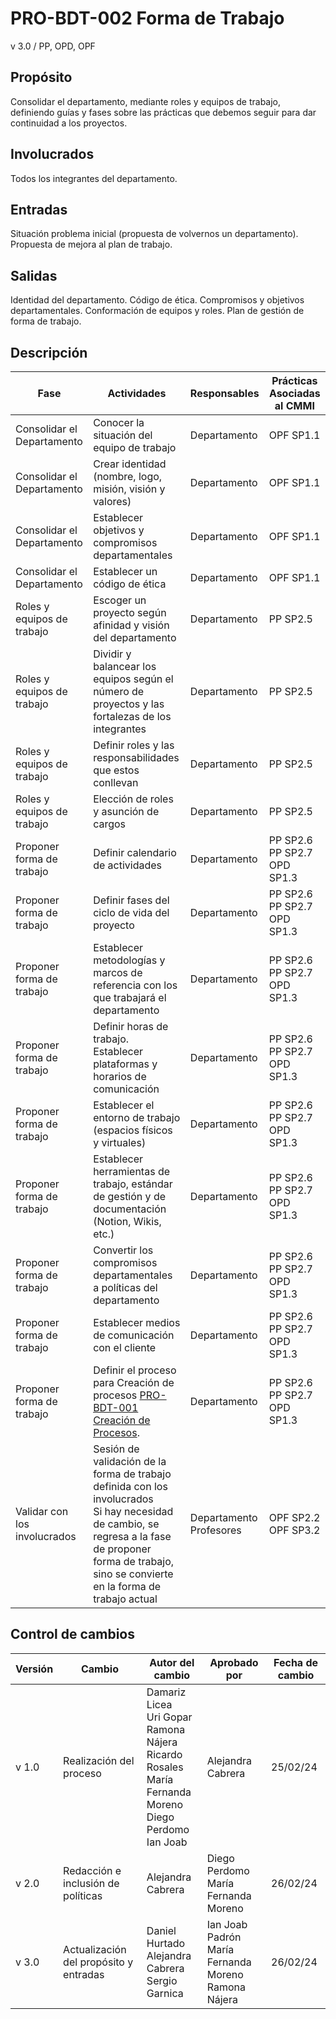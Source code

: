 # PRO-BDT-002 Forma de Trabajo

v 3.0 / PP, OPD, OPF

## Propósito

Consolidar el departamento, mediante roles y equipos de trabajo, definiendo guías y fases sobre las prácticas que debemos seguir para dar continuidad a los proyectos.

## Involucrados

Todos los integrantes del departamento.

## Entradas

Situación problema inicial (propuesta de volvernos un departamento). Propuesta de mejora al plan de trabajo.

## Salidas

Identidad del departamento. Código de ética. Compromisos y objetivos departamentales. Conformación de equipos y roles. Plan de gestión de forma de trabajo.

## Descripción

| Fase                         | Actividades                                                                                                                                                                                                    | Responsables                  | Prácticas Asociadas al CMMI             |
| ---------------------------- | -------------------------------------------------------------------------------------------------------------------------------------------------------------------------------------------------------------- | ----------------------------- | --------------------------------------- |
| Consolidar el Departamento   | Conocer la situación del equipo de trabajo                                                                                                                                                                     | Departamento                  | OPF SP1.1                               |
| Consolidar el Departamento   | Crear identidad (nombre, logo, misión, visión y valores)                                                                                                                                                       | Departamento                  | OPF SP1.1                               |
| Consolidar el Departamento   | Establecer objetivos y compromisos departamentales                                                                                                                                                             | Departamento                  | OPF SP1.1                               |
| Consolidar el Departamento   | Establecer un código de ética                                                                                                                                                                                  | Departamento                  | OPF SP1.1                               |
| Roles y equipos de trabajo   | Escoger un proyecto según afinidad y visión del departamento                                                                                                                                                   | Departamento                  | PP SP2.5                                |
| Roles y equipos de trabajo   | Dividir y balancear los equipos según el número de proyectos y las fortalezas de los integrantes                                                                                                               | Departamento                  | PP SP2.5                                |
| Roles y equipos de trabajo   | Definir roles y las responsabilidades que estos conllevan                                                                                                                                                      | Departamento                  | PP SP2.5                                |
| Roles y equipos de trabajo   | Elección de roles y asunción de cargos                                                                                                                                                                         | Departamento                  | PP SP2.5                                |
| Proponer forma de trabajo    | Definir calendario de actividades                                                                                                                                                                              | Departamento                  | PP SP2.6 <br/> PP SP2.7 <br/> OPD SP1.3 |
| Proponer forma de trabajo    | Definir fases del ciclo de vida del proyecto                                                                                                                                                                   | Departamento                  | PP SP2.6 <br/> PP SP2.7 <br/> OPD SP1.3 |
| Proponer forma de trabajo    | Establecer metodologías y marcos de referencia con los que trabajará el departamento                                                                                                                           | Departamento                  | PP SP2.6 <br/> PP SP2.7 <br/> OPD SP1.3 |
| Proponer forma de trabajo    | Definir horas de trabajo. Establecer plataformas y horarios de comunicación                                                                                                                                    | Departamento                  | PP SP2.6 <br/> PP SP2.7 <br/> OPD SP1.3 |
| Proponer forma de trabajo    | Establecer el entorno de trabajo (espacios físicos y virtuales)                                                                                                                                                | Departamento                  | PP SP2.6 <br/> PP SP2.7 <br/> OPD SP1.3 |
| Proponer forma de trabajo    | Establecer herramientas de trabajo, estándar de gestión y de documentación (Notion, Wikis, etc.)                                                                                                               | Departamento                  | PP SP2.6 <br/> PP SP2.7 <br/> OPD SP1.3 |
| Proponer forma de trabajo    | Convertir los compromisos departamentales a políticas del departamento                                                                                                                                         | Departamento                  | PP SP2.6 <br/> PP SP2.7 <br/> OPD SP1.3 |
| Proponer forma de trabajo    | Establecer medios de comunicación con el cliente                                                                                                                                                               | Departamento                  | PP SP2.6 <br/> PP SP2.7 <br/> OPD SP1.3 |
| Proponer forma de trabajo    | Definir el proceso para Creación de procesos [PRO-BDT-001 Creación de Procesos](https://github.com/Black-Dot-2024/docs/wiki/PRO%E2%80%90BDT%E2%80%90001-Creaci%C3%B3n-de-Procesos).                            | Departamento                  | PP SP2.6 <br/> PP SP2.7 <br/> OPD SP1.3 |
| Validar con los involucrados | Sesión de validación de la forma de trabajo definida con los involucrados <br/> Si hay necesidad de cambio, se regresa a la fase de proponer forma de trabajo, sino se convierte en la forma de trabajo actual | Departamento <br/> Profesores | OPF SP2.2 <br/> OPF SP3.2               |

## Control de cambios

| Versión | Cambio                                 | Autor del cambio                                                                                                                       | Aprobado por                                                    | Fecha de cambio |
| ------- | -------------------------------------- | -------------------------------------------------------------------------------------------------------------------------------------- | --------------------------------------------------------------- | --------------- |
| v 1.0 | Realización del proceso                | Damariz Licea <br/> Uri Gopar <br/> Ramona Nájera <br/> Ricardo Rosales <br/> María Fernanda Moreno <br/> Diego Perdomo <br/> Ian Joab | Alejandra Cabrera                                               | 25/02/24        |
| v 2.0 | Redacción e inclusión de políticas     | Alejandra Cabrera                                                                                                                      | Diego Perdomo <br/> María Fernanda Moreno                       | 26/02/24        |
| v 3.0 | Actualización del propósito y entradas | Daniel Hurtado <br/> Alejandra Cabrera <br/> Sergio Garnica                                                                            | Ian Joab Padrón <br/> María Fernanda Moreno <br/> Ramona Nájera | 26/02/24        |
